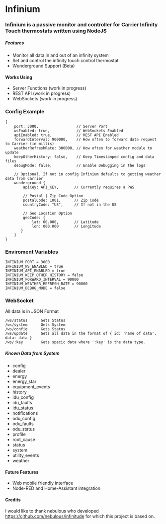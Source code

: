 # Infinium


### Infinium is a passive monitor and controller for Carrier Infinity Touch thermostats written using NodeJS


##### Features
  * Monitor all data in and out of an infinity system
  * Set and control the infinity touch control thermostat
  * Wunderground Support (Beta)
 

#### Works Using
  * Server Functions (work in progress)
  * REST API (work in progress)
  * WebSockets (work in progress)

### Config Example
```
{
    port: 3000,                 // Server Port
    wsEnabled: true,            // WebSockets Enabled
    apiEnabled: true,           // REST API Enabled
    forwardInterval: 900000,    // How often to forward data request to Carrier (in millis)
    weatherRefreshRate: 300000, // How often for weather module to update
    keepOtherHistory: false,    // Keep Timestamped config and data files
    debugMode: false,           // Enable Debugging in the logs
    
    // Optional. If not in config Infinium defaults to getting weather data from Carrier
    wunderground {
        apiKey: API_KEY,       // Currently requires a PWS
        
        // Postal | Zip Code Option
        postalCode: 1001,      // Zip Code
        countryCode: "US",     // If not in the US
        
        // Geo Location Option
        geoCode: {
            lat: 00.000,       // Latitude
            lon: 000.000       // Longitude
       }
    }
}
```

### Enviroment Variables
```
INFINIUM_PORT = 3000
INFINIUM_WS_ENABLED = true
INFINIUM_API_ENABLED = true
INFINIUM_KEEP_OTHER_HISTORY = false
INFINIUM_FORWARD_INTERVAL = 90000
INFINIUM_WEATHER_REFRESH_RATE = 90000
INFINIUM_DEBUG_MODE = false
```
### WebSocket
All data is in JSON Format
```
/ws/status      Gets Status
/ws/system      Gets System
/ws/config      Gets Status
/ws/update      Gets all data in the format of { id: 'name of data', data: data }
/ws/:key        Gets specic data where ':key' is the data type.
```

##### Known Data from System
 * config
 * dealer
 * energy
 * energy_star
 * equipment_events
 * history
 * idu_config
 * idu_faults
 * idu_status
 * notifications
 * odu_config
 * odu_faults
 * odu_status
 * profile
 * root_cause
 * status
 * system
 * utility_events
 * weather


#### Future Features
 * Web mobile friendly interface
 * Node-RED and Home-Assistant integration


#### Credits
I would like to thank nebulous who developed https://github.com/nebulous/infinitude for which this project is based on.